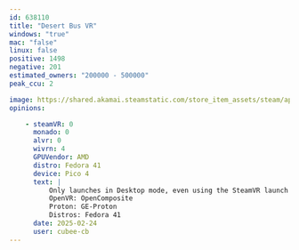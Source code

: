 ```yaml
---
id: 638110
title: "Desert Bus VR"
windows: "true"
mac: "false"
linux: false
positive: 1498
negative: 201
estimated_owners: "200000 - 500000"
peak_ccu: 2

image: https://shared.akamai.steamstatic.com/store_item_assets/steam/apps/638110/header.jpg?t=1513708518
opinions:

    - steamVR: 0
      monado: 0
      alvr: 0
      wivrn: 4
      GPUVendor: AMD
      distro: Fedora 41
      device: Pico 4
      text: |
          Only launches in Desktop mode, even using the SteamVR launch option.
          OpenVR: OpenComposite
          Proton: GE-Proton
          Distros: Fedora 41
      date: 2025-02-24
      user: cubee-cb
---
```

